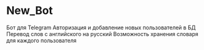 # New_Bot
Бот для Telegram
Авторизация и добавление новых пользователей в БД
Перевод слов с английского на русский
Возможность хранения словаря для каждого пользователя
